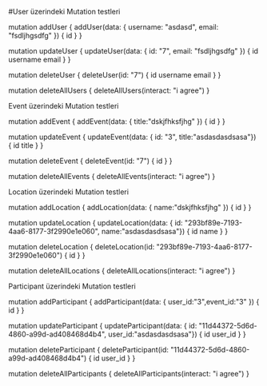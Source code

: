 #User üzerindeki Mutation testleri

mutation addUser {
addUser(data: { username: "asdasd", email: "fsdljhgsdfg" }) {
id
}
}

mutation updateUser {
updateUser(data: { id: "7", email: "fsdljhgsdfg" }) {
id
username
email
}
}

mutation deleteUser {
deleteUser(id: "7") {
id
username
email
}
}

mutation deleteAllUsers {
deleteAllUsers(interact: "i agree")
}

Event üzerindeki Mutation testleri

mutation addEvent {
addEvent(data: { title:"dskjfhksfjhg" }) {
id
}
}

mutation updateEvent {
updateEvent(data: { id: "3", title:"asdasdasdsasa"}) {
id
title
}
}

mutation deleteEvent {
deleteEvent(id: "7") {
id
}
}

mutation deleteAllEvents {
deleteAllEvents(interact: "i agree")
}

Location üzerindeki Mutation testleri

mutation addLocation {
addLocation(data: { name:"dskjfhksfjhg" }) {
id
}
}

mutation updateLocation {
updateLocation(data: { id: "293bf89e-7193-4aa6-8177-3f2990e1e060", name:"asdasdasdsasa"}) {
id
name
}
}

mutation deleteLocation {
deleteLocation(id: "293bf89e-7193-4aa6-8177-3f2990e1e060") {
id
}
}

mutation deleteAllLocations {
deleteAllLocations(interact: "i agree")
}

Participant üzerindeki Mutation testleri

mutation addParticipant {
addParticipant(data: { user_id:"3",event_id:"3" }) {
id
}
}

mutation updateParticipant {
updateParticipant(data: { id: "11d44372-5d6d-4860-a99d-ad408468d4b4", user_id:"asdasdasdsasa"}) {
id
user_id
}
}

mutation deleteParticipant {
deleteParticipant(id: "11d44372-5d6d-4860-a99d-ad408468d4b4") {
id
user_id
}
}

mutation deleteAllParticipants {
deleteAllParticipants(interact: "i agree")
}
